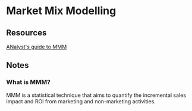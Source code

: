 # Market Mix Modelling

## Resources
[ANalyst's guide to MMM](https://facebookexperimental.github.io/Robyn/docs/analysts-guide-to-MMM)

## Notes

### What is MMM?
MMM is a statistical technique that aims to quantify the incremental sales impact and ROI from marketing and non-marketing activities.

